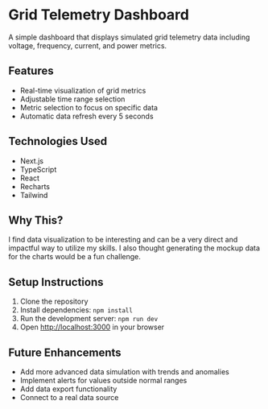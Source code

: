 # Grid Telemetry Dashboard

A simple dashboard that displays simulated grid telemetry data including voltage, frequency, current, and power metrics.

## Features

- Real-time visualization of grid metrics
- Adjustable time range selection
- Metric selection to focus on specific data
- Automatic data refresh every 5 seconds

## Technologies Used

- Next.js
- TypeScript
- React
- Recharts
- Tailwind

## Why This?

I find data visualization to be interesting and can be a very direct and impactful way to utilize my skills. I also thought generating the mockup data for the charts would be a fun challenge. 

## Setup Instructions

1. Clone the repository
2. Install dependencies: `npm install`
3. Run the development server: `npm run dev`
4. Open [http://localhost:3000](http://localhost:3000) in your browser

## Future Enhancements

- Add more advanced data simulation with trends and anomalies
- Implement alerts for values outside normal ranges
- Add data export functionality
- Connect to a real data source
